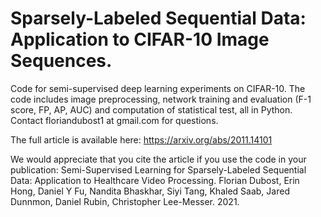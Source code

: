 # Sparsely-Labeled Sequential Data: Application to CIFAR-10 Image Sequences.

Code for semi-supervised deep learning experiments on CIFAR-10. The code includes image preprocessing, network training and evaluation (F-1 score, FP, AP, AUC) and computation of statistical test, all in Python.
Contact floriandubost1 at gmail.com for questions.

The full article is available here:
https://arxiv.org/abs/2011.14101

We would appreciate that you cite the article if you use the code in your publication:
Semi-Supervised Learning for Sparsely-Labeled Sequential Data: Application to Healthcare Video Processing. Florian Dubost, Erin Hong, Daniel Y Fu, Nandita Bhaskhar, Siyi Tang, Khaled Saab, Jared Dunnmon, Daniel Rubin, Christopher Lee-Messer. 2021.



